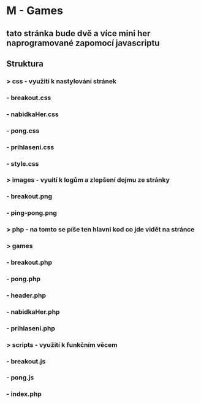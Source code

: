 # M - Games

## tato stránka bude dvě a více mini her naprogramované zapomocí javascriptu 

## Struktura
### > css - využití k nastylování stránek 
###    - breakout.css
###    - nabidkaHer.css
###    - pong.css
###    - prihlaseni.css
###    - style.css
### > images - vyuití k logům a zlepšení dojmu ze stránky
###    - breakout.png
###    - ping-pong.png
### > php - na tomto se píše ten hlavni kod co jde vidět na stránce
###    > games
###       - breakout.php
###       - pong.php
###    - header.php
###    - nabidkaHer.php
###    - prihlaseni.php
### > scripts - využití k funkčním věcem 
###    - breakout.js
###    - pong.js
### - index.php